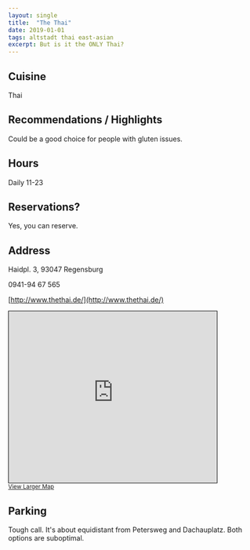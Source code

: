 ```yaml
---
layout: single
title:  "The Thai"
date: 2019-01-01
tags: altstadt thai east-asian
excerpt: But is it the ONLY Thai?
---
```


## Cuisine ##
Thai

## Recommendations / Highlights ##
Could be a good choice for people with gluten issues.

## Hours ##
Daily 11-23

## Reservations? ##
Yes, you can reserve.

## Address ##
Haidpl. 3, 93047 Regensburg

0941-94 67 565<br/>

[http://www.thethai.de/](http://www.thethai.de/)

<iframe width="425" height="350" frameborder="0" scrolling="no" marginheight="0" marginwidth="0" src="https://www.openstreetmap.org/export/embed.html?bbox=12.091966867446901%2C49.01873342728651%2C12.094064354896547%2C49.01999287360015&amp;layer=mapnik&amp;marker=49.01936400002512%2C12.093016000000034" style="border: 1px solid black"></iframe><br/><small><a href="https://www.openstreetmap.org/?mlat=49.01936&amp;mlon=12.09302#map=19/49.01936/12.09302">View Larger Map</a></small>

## Parking ##
Tough call.  It's about equidistant from Petersweg and Dachauplatz.  Both options are suboptimal.
